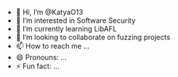 - 👋 Hi, I’m @KatyaO13
- 👀 I’m interested in Software Security
- 🌱 I’m currently learning LibAFL
- 💞️ I’m looking to collaborate on fuzzing projects
- 📫 How to reach me ...
- 😄 Pronouns: ...
- ⚡ Fun fact: ...

<!---
KatyaO13/KatyaO13 is a ✨ special ✨ repository because its `README.md` (this file) appears on your GitHub profile.
You can click the Preview link to take a look at your changes.
--->
